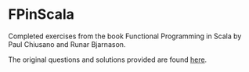 # FPinScala
Completed exercises from the book Functional Programming in Scala by Paul Chiusano and Runar Bjarnason.

The original questions and solutions provided are found [here](https://github.com/fpinscala/fpinscala "fpinscala GitHub Repo").
